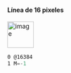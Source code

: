 #### Línea de 16 pixeles
<img width="60" alt="image" src="https://github.com/user-attachments/assets/c5a75fd7-9e30-4e4f-b484-7c3d11bcc668" />

```asm
0 @16384 
1 M=-1 
```
